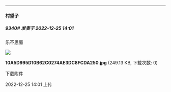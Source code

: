 

*****

####  村望子  
##### 9340#       发表于 2022-12-25 14:01

乐不思蜀

<img src="https://img.saraba1st.com/forum/202212/25/140150h4dy4ra8fgwlka7n.jpg" referrerpolicy="no-referrer">

<strong>10A5D995D10B62C0274AE3DC8FCDA250.jpg</strong> (249.13 KB, 下载次数: 0)

下载附件

2022-12-25 14:01 上传

